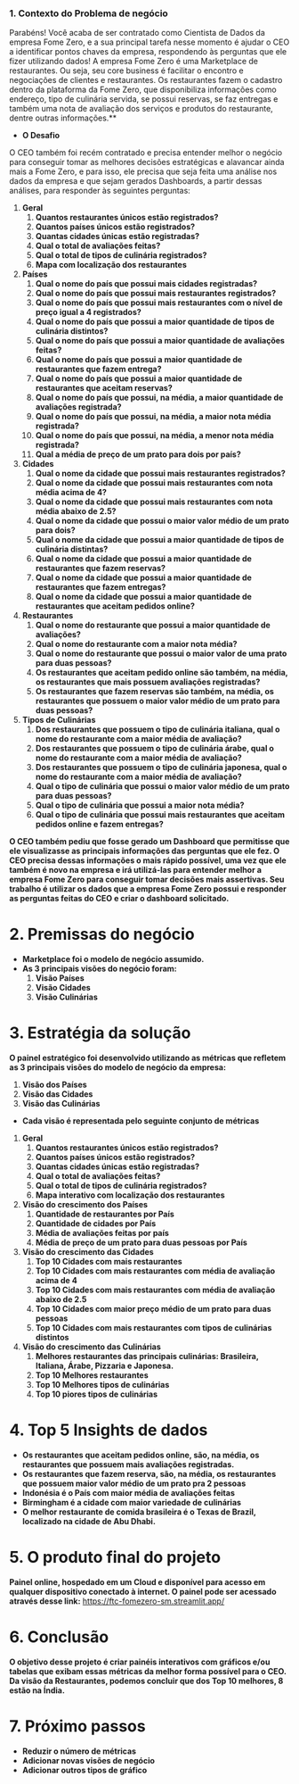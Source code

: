 ### 1. **Contexto do Problema de negócio**

Parabéns! Você acaba de ser contratado como Cientista de Dados da empresa
Fome Zero, e a sua principal tarefa nesse momento é ajudar o CEO a identificar pontos chaves da empresa, respondendo às perguntas que ele fizer
utilizando dados! A empresa Fome Zero é uma Marketplace de restaurantes. Ou seja, seu core
business é facilitar o encontro e negociações de clientes e restaurantes. Os restaurantes fazem o cadastro dentro da plataforma da Fome Zero, que disponibiliza
informações como endereço, tipo de culinária servida, se possui reservas, se faz
entregas e também uma nota de avaliação dos serviços e produtos do restaurante,
dentre outras informações.**

- **O Desafio**

O CEO também foi recém contratado e precisa entender melhor o negócio para conseguir tomar as melhores decisões estratégicas e alavancar ainda mais a
Fome Zero, e para isso, ele precisa que seja feita uma análise nos dados da empresa e que sejam gerados Dashboards, a partir dessas análises, para responder
às seguintes perguntas:

 1. **Geral**
    1. **Quantos restaurantes únicos estão registrados?**
    2. **Quantos países únicos estão registrados?**
    3. **Quantas cidades únicas estão registradas?**
    4. **Qual o total de avaliações feitas?**
    5. **Qual o total de tipos de culinária registrados?**
    6. **Mapa com localização dos restaurantes**
 2. **Países**
    1. **Qual o nome do país que possui mais cidades registradas?**
    2. **Qual o nome do país que possui mais restaurantes registrados?**
    3. **Qual o nome do país que possui mais restaurantes com o nível de preço igual a 4
    registrados?**
    4. **Qual o nome do país que possui a maior quantidade de tipos de culinária
    distintos?**
    5. **Qual o nome do país que possui a maior quantidade de avaliações feitas?**
    6. **Qual o nome do país que possui a maior quantidade de restaurantes que fazem
    entrega?**
    7. **Qual o nome do país que possui a maior quantidade de restaurantes que aceitam
    reservas?**
    8. **Qual o nome do país que possui, na média, a maior quantidade de avaliações
    registrada?**
    9. **Qual o nome do país que possui, na média, a maior nota média registrada?**
    10. **Qual o nome do país que possui, na média, a menor nota média registrada?**
    11. **Qual a média de preço de um prato para dois por país?**
3. **Cidades**
    1. **Qual o nome da cidade que possui mais restaurantes registrados?**
    2. **Qual o nome da cidade que possui mais restaurantes com nota média acima de
    4?**
    3. **Qual o nome da cidade que possui mais restaurantes com nota média abaixo de
    2.5?**
    4. **Qual o nome da cidade que possui o maior valor médio de um prato para dois?**
    5. **Qual o nome da cidade que possui a maior quantidade de tipos de culinária
    distintas?**
    6. **Qual o nome da cidade que possui a maior quantidade de restaurantes que fazem
    reservas?**
    7. **Qual o nome da cidade que possui a maior quantidade de restaurantes que fazem
    entregas?**
    8. **Qual o nome da cidade que possui a maior quantidade de restaurantes que
    aceitam pedidos online?**
4. **Restaurantes**
    1. **Qual o nome do restaurante que possui a maior quantidade de avaliações?**
    2. **Qual o nome do restaurante com a maior nota média?**
    3. **Qual o nome do restaurante que possui o maior valor de uma prato para duas
    pessoas?**
    6. **Os restaurantes que aceitam pedido online são também, na média, os
    restaurantes que mais possuem avaliações registradas?**
    7. **Os restaurantes que fazem reservas são também, na média, os restaurantes que
    possuem o maior valor médio de um prato para duas pessoas?**
5. **Tipos de Culinárias**
    1. **Dos restaurantes que possuem o tipo de culinária italiana, qual o nome do
    restaurante com a maior média de avaliação?**
    2. **Dos restaurantes que possuem o tipo de culinária árabe, qual o nome do
    restaurante com a maior média de avaliação?**
    3. **Dos restaurantes que possuem o tipo de culinária japonesa, qual o nome do
    restaurante com a maior média de avaliação?**
    4. **Qual o tipo de culinária que possui o maior valor médio de um prato para duas
    pessoas?**
    5. **Qual o tipo de culinária que possui a maior nota média?**
    6. **Qual o tipo de culinária que possui mais restaurantes que aceitam pedidos
    online e fazem entregas?**

**O CEO também pediu que fosse gerado um Dashboard que permitisse que ele
visualizasse as principais informações das perguntas que ele fez. O CEO precisa
dessas informações o mais rápido possível, uma vez que ele também é novo na
empresa e irá utilizá-las para entender melhor a empresa Fome Zero para conseguir
tomar decisões mais assertivas.
Seu trabalho é utilizar os dados que a empresa Fome Zero possui e responder as
perguntas feitas do CEO e criar o dashboard solicitado.**

# 2. Premissas do negócio

- **Marketplace foi o modelo de negócio assumido.**
- **As 3 principais visões do negócio foram:** 
    1. **Visão Países**
    2. **Visão Cidades**
    3. **Visão Culinárias**

# 3. **Estratégia da solução**

**O painel estratégico foi desenvolvido utilizando as métricas que
refletem as 3 principais visões do modelo de negócio da empresa:**

1. **Visão dos Países**
2. **Visão das Cidades**
3. **Visão das Culinárias**
- **Cada visão é representada pelo seguinte conjunto de métricas**
1. **Geral**
    1. **Quantos restaurantes únicos estão registrados?**
    2. **Quantos países únicos estão registrados?**
    3. **Quantas cidades únicas estão registradas?**
    4. **Qual o total de avaliações feitas?**
    5. **Qual o total de tipos de culinária registrados?**
    6. **Mapa interativo com localização dos restaurantes**
2. **Visão do crescimento dos Países**
    1. **Quantidade de restaurantes por País**
    2. **Quantidade de cidades por País**
    3. **Média de avaliações feitas por país**
    4. **Média de preço de um prato para duas pessoas por País**
3. **Visão do crescimento das Cidades**
    1. **Top 10 Cidades com mais restaurantes**
    2. **Top 10 Cidades com mais restaurantes com média de avaliação acima de 4**
    3. **Top 10 Cidades com mais restaurantes com média de avaliação abaixo de 2.5**
    4. **Top 10 Cidades com maior preço médio de um prato para duas pessoas**
    5. **Top 10 Cidades com mais restaurantes com tipos de culinárias distintos**
4. **Visão do crescimento das Culinárias**
    1. **Melhores restaurantes das principais culinárias: Brasileira, Italiana, Árabe, Pizzaria e Japonesa.**
    2. **Top 10 Melhores restaurantes** 
    3. **Top 10 Melhores tipos de culinárias**
    4. **Top 10 piores tipos de culinárias**

# 4. **Top 5 Insights de dados**

- **Os restaurantes que aceitam pedidos online, são, na média, os restaurantes que possuem mais avaliações registradas.**
- **Os restaurantes que fazem reserva, são, na média, os restaurantes que possuem maior valor médio de um prato pra 2 pessoas**
- **Indonésia é o País com maior média de avaliações feitas**
- **Birmingham é a cidade com maior variedade de culinárias**
- **O melhor restaurante de comida brasileira é o Texas de Brazil, localizado na cidade de Abu Dhabi.**

# 5. **O produto final do projeto**

**Painel online, hospedado em um Cloud e disponível para acesso em
qualquer dispositivo conectado à internet.
O painel pode ser acessado através desse link:** https://ftc-fomezero-sm.streamlit.app/

# 6. **Conclusão**

**O objetivo desse projeto é criar painéis interativos com gráficos e/ou tabelas
que exibam essas métricas da melhor forma possível para o CEO.
Da visão da Restaurantes, podemos concluir que dos Top 10 melhores, 8 estão na Índia.**

# **7. Próximo passos**

- **Reduzir o número de métricas**
- **Adicionar novas visões de negócio**
- **Adicionar outros tipos de gráfico**
